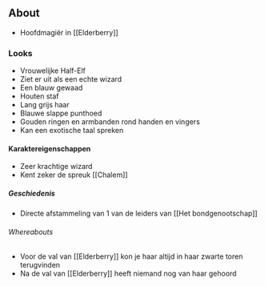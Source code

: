 ## About
- Hoofdmagiër in [[Elderberry]]

### Looks
- Vrouwelijke Half-Elf
- Ziet er uit als een echte wizard
- Een blauw gewaad
- Houten staf
- Lang grijs haar
- Blauwe slappe punthoed
- Gouden ringen en armbanden rond handen en vingers
- Kan een exotische taal spreken

#### Karaktereigenschappen
- Zeer krachtige wizard
- Kent zeker de spreuk [[Chalem]]

##### Geschiedenis
- Directe afstammeling van 1 van de leiders van [[Het bondgenootschap]]

###### Whereabouts
- Voor de val van [[Elderberry]] kon je haar altijd in haar zwarte toren terugvinden
- Na de val van [[Elderberry]] heeft niemand nog van haar gehoord